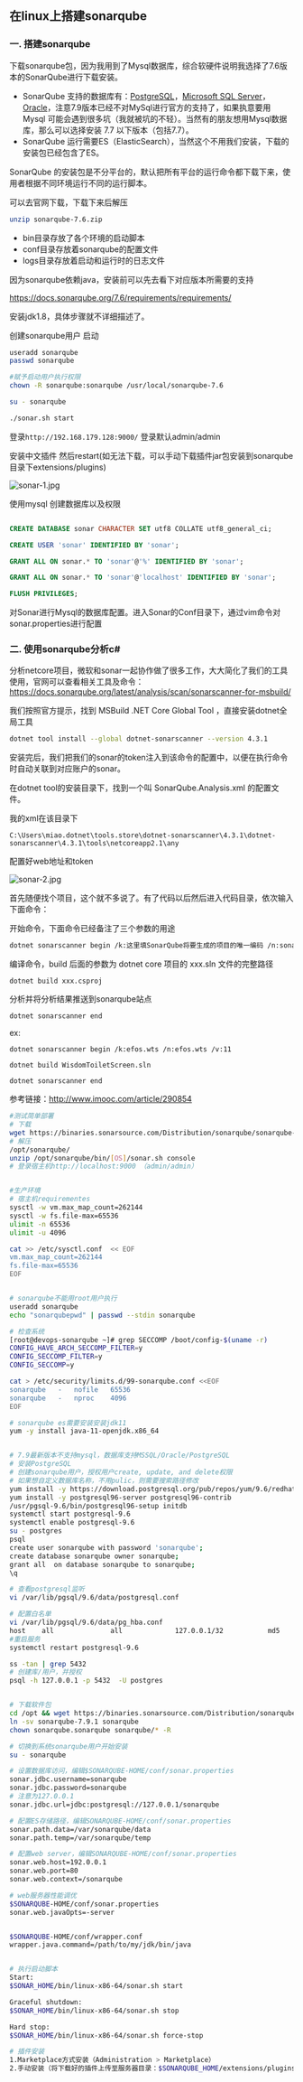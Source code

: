 ## 在linux上搭建sonarqube

### 一. 搭建sonarqube

下载sonarqube包，因为我用到了Mysql数据库，综合软硬件说明我选择了7.6版本的SonarQube进行下载安装。

- SonarQube 支持的数据库有：[PostgreSQL](http://www.postgresql.org/)，[Microsoft SQL Server](http://www.microsoft.com/sqlserver/)，[Oracle](http://www.oracle.com/database/)，注意7.9版本已经不对MySql进行官方的支持了，如果执意要用 Mysql 可能会遇到很多坑（我就被坑的不轻）。当然有的朋友想用Mysql数据库，那么可以选择安装 7.7 以下版本（包括7.7）。
- SonarQube 运行需要ES（ElasticSearch），当然这个不用我们安装，下载的安装包已经包含了ES。

SonarQube 的安装包是不分平台的，默认把所有平台的运行命令都下载下来，使用者根据不同环境运行不同的运行脚本。

可以去官网下载，下载下来后解压

```bash
unzip sonarqube-7.6.zip
```

- bin目录存放了各个环境的启动脚本
- conf目录存放着sonarqube的配置文件
- logs目录存放着启动和运行时的日志文件



因为sonarqube依赖java，安装前可以先去看下对应版本所需要的支持

https://docs.sonarqube.org/7.6/requirements/requirements/

安装jdk1.8，具体步骤就不详细描述了。



创建sonarqube用户 启动

```bash
useradd sonarqube
passwd sonarqube

#赋予启动用户执行权限
chown -R sonarqube:sonarqube /usr/local/sonarqube-7.6

su - sonarqube  

./sonar.sh start
```



登录`http://192.168.179.128:9000/`  登录默认admin/admin

安装中文插件 然后restart(如无法下载，可以手动下载插件jar包安装到sonarqube目录下extensions/plugins)

![sonar-1.jpg](https://wx1.sinaimg.cn/large/0072fULUgy1ga9vn6hr3oj312m0hrgnr.jpg)



使用mysql 创建数据库以及权限

```sql

CREATE DATABASE sonar CHARACTER SET utf8 COLLATE utf8_general_ci;

CREATE USER 'sonar' IDENTIFIED BY 'sonar';

GRANT ALL ON sonar.* TO 'sonar'@'%' IDENTIFIED BY 'sonar';

GRANT ALL ON sonar.* TO 'sonar'@'localhost' IDENTIFIED BY 'sonar';

FLUSH PRIVILEGES;
```

对Sonar进行Mysql的数据库配置。进入Sonar的Conf目录下，通过vim命令对sonar.properties进行配置

### 二. 使用sonarqube分析c#

分析netcore项目，微软和sonar一起协作做了很多工作，大大简化了我们的工具使用，官网可以查看相关工具及命令：https://docs.sonarqube.org/latest/analysis/scan/sonarscanner-for-msbuild/

我们按照官方提示，找到 MSBuild .NET Core Global Tool ，直接安装dotnet全局工具

```bash
dotnet tool install --global dotnet-sonarscanner --version 4.3.1
```

安装完后，我们把我们的sonar的token注入到该命令的配置中，以便在执行命令时自动关联到对应账户的sonar。

在dotnet tool的安装目录下，找到一个叫 SonarQube.Analysis.xml 的配置文件。

我的xml在该目录下

```
C:\Users\miao.dotnet\tools.store\dotnet-sonarscanner\4.3.1\dotnet-sonarscanner\4.3.1\tools\netcoreapp2.1\any
```

配置好web地址和token

![sonar-2.jpg](https://wx1.sinaimg.cn/large/0072fULUgy1ga9wia6m82j31320jkq4r.jpg)

首先随便找个项目，这个就不多说了。有了代码以后然后进入代码目录，依次输入下面命令：

开始命令，下面命令已经备注了三个参数的用途

```bash
dotnet sonarscanner begin /k:这里填SonarQube将要生成的项目的唯一编码 /n:sonarqube中将要显示的项目名称 /v:当前执行活动号（可以动态递增或使用时间戳）
```

编译命令，build 后面的参数为 dotnet core 项目的 xxx.sln 文件的完整路径

```
dotnet build xxx.csproj
```

分析并将分析结果推送到sonarqube站点

```
dotnet sonarscanner end 
```

ex:

```
dotnet sonarscanner begin /k:efos.wts /n:efos.wts /v:11

dotnet build WisdomToiletScreen.sln

dotnet sonarscanner end 
```


参考链接：http://www.imooc.com/article/290854

```bash
#测试简单部署
# 下载
wget https://binaries.sonarsource.com/Distribution/sonarqube/sonarqube-7.9.1.zip
# 解压
/opt/sonarqube/
unzip /opt/sonarqube/bin/[OS]/sonar.sh console
# 登录宿主机http://localhost:9000 （admin/admin）


#生产环境
# 宿主机requirementes
sysctl -w vm.max_map_count=262144
sysctl -w fs.file-max=65536
ulimit -n 65536
ulimit -u 4096

cat >> /etc/sysctl.conf  << EOF
vm.max_map_count=262144
fs.file-max=65536
EOF


# sonarqube不能用root用户执行
useradd sonarqube
echo "sonarqubepwd" | passwd --stdin sonarqube

# 检查系统
[root@devops-sonarqube ~]# grep SECCOMP /boot/config-$(uname -r)
CONFIG_HAVE_ARCH_SECCOMP_FILTER=y
CONFIG_SECCOMP_FILTER=y
CONFIG_SECCOMP=y

cat > /etc/security/limits.d/99-sonarqube.conf <<EOF
sonarqube   -   nofile   65536
sonarqube   -   nproc    4096
EOF

# sonarqube es需要安装安装jdk11
yum -y install java-11-openjdk.x86_64


# 7.9最新版本不支持mysql，数据库支持MSSQL/Oracle/PostgreSQL
# 安装PostgreSQL
# 创建sonarqube用户，授权用户create, update, and delete权限
# 如果想自定义数据库名称，不用pulic，则需要搜索路径修改
yum install -y https://download.postgresql.org/pub/repos/yum/9.6/redhat/rhel-7-x86_64/pgdg-centos96-9.6-3.noarch.rpm
yum install -y postgresql96-server postgresql96-contrib
/usr/pgsql-9.6/bin/postgresql96-setup initdb
systemctl start postgresql-9.6
systemctl enable postgresql-9.6
su - postgres
psql
create user sonarqube with password 'sonarqube';
create database sonarqube owner sonarqube;
grant all  on database sonarqube to sonarqube;
\q 

# 查看postgresql监听
vi /var/lib/pgsql/9.6/data/postgresql.conf

# 配置白名单
vi /var/lib/pgsql/9.6/data/pg_hba.conf
host    all              all             127.0.0.1/32           md5
#重启服务
systemctl restart postgresql-9.6

ss -tan | grep 5432
# 创建库/用户，并授权
psql -h 127.0.0.1 -p 5432  -U postgres


# 下载软件包
cd /opt && wget https://binaries.sonarsource.com/Distribution/sonarqube/sonarqube-7.9.1.zip
ln -sv sonarqube-7.9.1 sonarqube
chown sonarqube.sonarqube sonarqube/* -R

# 切换到系统sonarqube用户开始安装
su - sonarqube

# 设置数据库访问，编辑$SONARQUBE-HOME/conf/sonar.properties
sonar.jdbc.username=sonarqube
sonar.jdbc.password=sonarqube
# 注意为127.0.0.1
sonar.jdbc.url=jdbc:postgresql://127.0.0.1/sonarqube

# 配置ES存储路径，编辑SONARQUBE-HOME/conf/sonar.properties 
sonar.path.data=/var/sonarqube/data
sonar.path.temp=/var/sonarqube/temp

# 配置web server，编辑SONARQUBE-HOME/conf/sonar.properties
sonar.web.host=192.0.0.1
sonar.web.port=80
sonar.web.context=/sonarqube

# web服务器性能调优
$SONARQUBE-HOME/conf/sonar.properties
sonar.web.javaOpts=-server


$SONARQUBE-HOME/conf/wrapper.conf 
wrapper.java.command=/path/to/my/jdk/bin/java


# 执行启动脚本
Start:
$SONAR_HOME/bin/linux-x86-64/sonar.sh start

Graceful shutdown:
$SONAR_HOME/bin/linux-x86-64/sonar.sh stop

Hard stop:
$SONAR_HOME/bin/linux-x86-64/sonar.sh force-stop

# 插件安装
1.Marketplace方式安装（Administration > Marketplace）
2.手动安装（将下载好的插件上传至服务器目录：$SONARQUBE_HOME/extensions/plugins，重启sonarqube服务）
```

